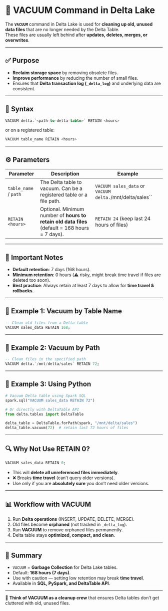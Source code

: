 # 🧹 VACUUM Command in Delta Lake

The **`VACUUM`** command in Delta Lake is used for **cleaning up old, unused data files** that are no longer needed by the Delta Table.  
These files are usually left behind after **updates, deletes, merges, or overwrites**.  

---

## ✅ Purpose
- **Reclaim storage space** by removing obsolete files.  
- **Improve performance** by reducing the number of small files.  
- Ensures that **Delta transaction log (`_delta_log`)** and underlying data are consistent.  

---

## 📝 Syntax

```sql
VACUUM delta.`<path-to-delta-table>` RETAIN <hours>
````

or on a registered table:

```sql
VACUUM table_name RETAIN <hours>
```

---

## ⚙️ Parameters

| Parameter             | Description                                                                                    | Example                                                    |
| --------------------- | ---------------------------------------------------------------------------------------------- | ---------------------------------------------------------- |
| `table_name` / `path` | The Delta table to vacuum. Can be a registered table or a file path.                           | `VACUUM sales_data` or `VACUUM delta.`/mnt/delta/sales\`\` |
| `RETAIN <hours>`      | Optional. Minimum number of **hours to retain old data files** (default = 168 hours = 7 days). | `RETAIN 24` (keep last 24 hours of files)                  |

---

## 🔑 Important Notes

* **Default retention**: 7 days (168 hours).
* **Minimum retention**: 0 hours (⚠️ risky, might break time travel if files are deleted too soon).
* **Best practice**: Always retain at least 7 days to allow for **time travel & rollbacks**.

---

## 📌 Example 1: Vacuum by Table Name

```sql
-- Clean old files from a Delta table
VACUUM sales_data RETAIN 168;
```

---

## 📌 Example 2: Vacuum by Path

```sql
-- Clean files in the specified path
VACUUM delta.`/mnt/delta/sales` RETAIN 72;
```

---

## 📌 Example 3: Using Python

```python
# Vacuum Delta table using Spark SQL
spark.sql("VACUUM sales_data RETAIN 72")

# Or directly with DeltaTable API
from delta.tables import DeltaTable

delta_table = DeltaTable.forPath(spark, "/mnt/delta/sales")
delta_table.vacuum(72)  # retain last 72 hours of files
```

---

## 🔍 Why Not Use RETAIN 0?

```sql
VACUUM sales_data RETAIN 0;
```

* This will **delete all unreferenced files immediately**.
* ❌ Breaks **time travel** (can’t query older versions).
* Use only if you are **absolutely sure** you don’t need older versions.

---

## 📊 Workflow with VACUUM

1. Run **Delta operations** (INSERT, UPDATE, DELETE, MERGE).
2. Old files become **orphaned** (not tracked in `_delta_log`).
3. Run **VACUUM** to remove orphaned files permanently.
4. Delta table stays **optimized, compact, and clean**.

---

## 🚀 Summary

* `VACUUM` = **Garbage Collection** for Delta Lake tables.
* Default: **168 hours (7 days)**.
* Use with caution — setting low retention may break **time travel**.
* Available in **SQL, PySpark, and DeltaTable API**.

---

🧹 **Think of VACUUM as a cleanup crew** that ensures Delta tables don’t get cluttered with old, unused files.


